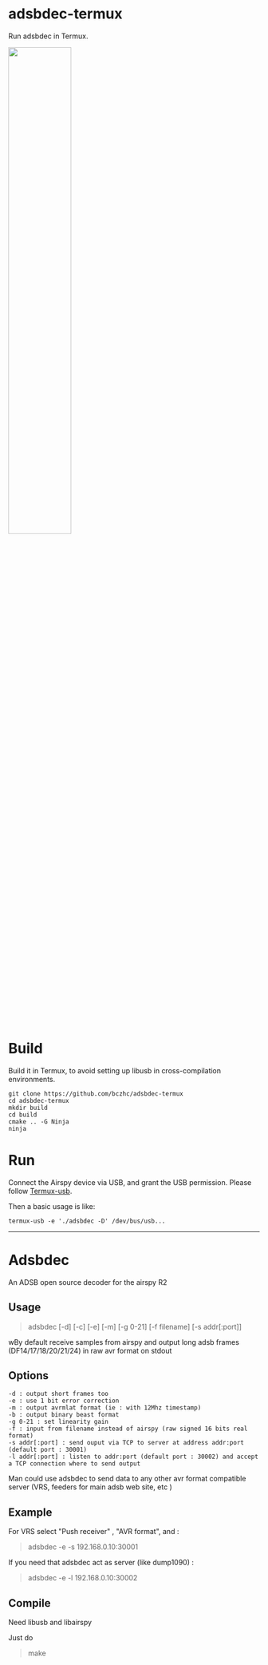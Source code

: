 adsbdec-termux
====

Run adsbdec in Termux.

<img src="https://github.com/bczhc/adsbdec-termux/assets/49330580/31b9b27f-359d-4764-a5dc-fa8432671c63" style="width: 50%">

# Build

Build it in Termux, to avoid setting up libusb in cross-compilation environments.

```shell
git clone https://github.com/bczhc/adsbdec-termux
cd adsbdec-termux
mkdir build
cd build
cmake .. -G Ninja
ninja
```

# Run

Connect the Airspy device via USB, and grant the USB permission. Please follow [Termux-usb](https://wiki.termux.com/wiki/Termux-usb).

Then a basic usage is like:

```shell
termux-usb -e './adsbdec -D' /dev/bus/usb...
```

----

# Adsbdec

An ADSB open source decoder for the airspy R2

## Usage 
> adsbdec [-d] [-c] [-e] [-m] [-g 0-21] [-f filename] [-s addr[:port]]

wBy default receive samples from airspy and output long adsb frames (DF14/17/18/20/21/24) in raw avr format on stdout

## Options
	-d : output short frames too
	-e : use 1 bit error correction
	-m : output avrmlat format (ie : with 12Mhz timestamp)
	-b : output binary beast format
	-g 0-21 : set linearity gain 
	-f : input from filename instead of airspy (raw signed 16 bits real format)
	-s addr[:port] : send ouput via TCP to server at address addr:port (default port : 30001)
	-l addr[:port] : listen to addr:port (default port : 30002) and accept a TCP connection where to send output 

Man could use adsbdec to send data to any other avr format compatible server (VRS, feeders for main adsb web site, etc )

## Example

For VRS select "Push receiver" , "AVR format", and :
> adsbdec -e -s 192.168.0.10:30001

If you need that adsbdec act as server (like dump1090) :
> adsbdec -e -l 192.168.0.10:30002

## Compile

   Need libusb and libairspy

  Just do
> make
